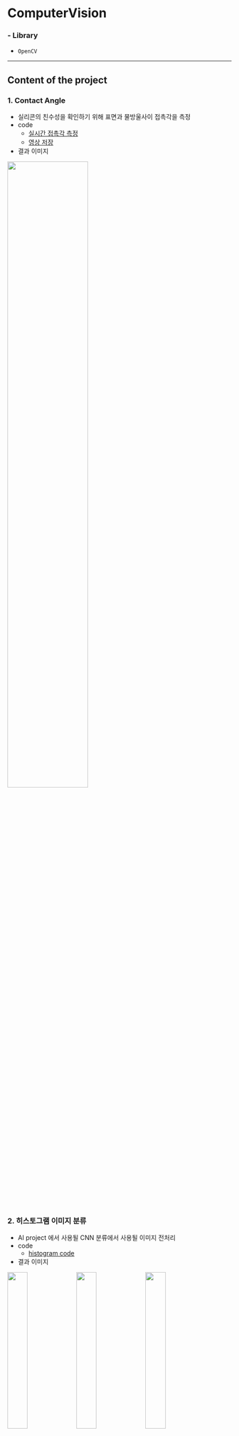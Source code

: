 # ComputerVision

### - Library
  - `OpenCV`    
 ---
## Content of the project
### 1. Contact Angle
- 실리콘의 친수성을 확인하기 위해 표면과 물방울사이 접촉각을 측정
- code
  - [실시간 접촉각 측정](https://github.com/yuumiin/ComputerVision/blob/main/contactangle.py)
  - [영상 저장](https://github.com/yuumiin/ComputerVision/blob/main/contact_angle_save.py)
- 결과 이미지

<image src="https://user-images.githubusercontent.com/68880847/102986917-e8c92d80-4554-11eb-9eec-6fe201fe076b.png" width="60%">

  

### 2. 히스토그램 이미지 분류
- AI project 에서 사용될 CNN 분류에서 사용될 이미지 전처리
- code
  - [histogram code](https://github.com/yuumiin/ComputerVision/blob/main/preprocessing_hist.py)  
- 결과 이미지

<image src="https://user-images.githubusercontent.com/68880847/132719164-346ebeaf-b21d-4196-b8bc-517ba4283a84.png" width="30%"> <image src="https://user-images.githubusercontent.com/68880847/132719196-fcd37efc-a39c-4059-bbe4-2c7b63e3a91b.png" width="30%"> <image src="https://user-images.githubusercontent.com/68880847/132719198-9c588dc5-52a8-492c-8d04-b8efa257bacc.png" width="30%">

  
  
### 3. 이미지 분류 (YOLO)
- YOLO 에 사용될 이미지 데이터 추출과 labeling
- code
  - [yolo 이미지 전처리 code](https://github.com/yuumiin/ComputerVision/blob/main/detect_contour.py)
